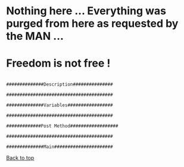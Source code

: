 # <a name="headin">Nothing here ... Everything was purged from here as requested by the MAN ... </a>
# <a name="headin">Freedom is not free ! </a>
<a href="https://github.com/cosmingherghel/cosmingherghel.github.io" class="btn btn-github"><span class="icon"></span></a>

```.vbs                    

##############Description###############

########################################

##############Variables#################                       

########################################            

#############Post Method##################

######################################## 
                    
##############Main######################            

```
[Back to top](#headin)
